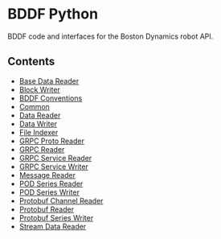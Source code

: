 <!--
Copyright (c) 2022 Boston Dynamics, Inc.  All rights reserved.

Downloading, reproducing, distributing or otherwise using the SDK Software
is subject to the terms and conditions of the Boston Dynamics Software
Development Kit License (20191101-BDSDK-SL).
-->

# BDDF Python

BDDF code and interfaces for the Boston Dynamics robot API.

## Contents

- [Base Data Reader](base_data_reader)
- [Block Writer](block_writer)
- [BDDF Conventions](bosdyn)
- [Common](common)
- [Data Reader](data_reader)
- [Data Writer](data_writer)
- [File Indexer](file_indexer)
- [GRPC Proto Reader](grpc_proto_reader)
- [GRPC Reader](grpc_reader)
- [GRPC Service Reader](grpc_service_reader)
- [GRPC Service Writer](grpc_service_writer)
- [Message Reader](message_reader)
- [POD Series Reader](pod_series_reader)
- [POD Series Writer](pod_series_writer)
- [Protobuf Channel Reader](protobuf_channel_reader)
- [Protobuf Reader](protobuf_reader)
- [Protobuf Series Writer](protobuf_series_writer)
- [Stream Data Reader](stream_data_reader)
